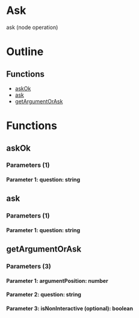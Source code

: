 # Ask

ask (node operation)



# Outline

## Functions

- [askOk](#askOk)
- [ask](#ask)
- [getArgumentOrAsk](#getArgumentOrAsk)



# Functions

## askOk

### Parameters (1)

#### Parameter 1: question: string

## ask

### Parameters (1)

#### Parameter 1: question: string

## getArgumentOrAsk

### Parameters (3)

#### Parameter 1: argumentPosition: number

#### Parameter 2: question: string

#### Parameter 3: isNonInteractive (optional): boolean

